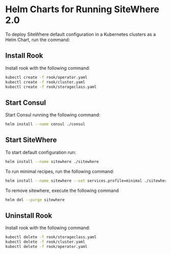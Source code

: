 # Helm Charts for Running SiteWhere 2.0

To deploy SiteWhere default configuration in a Kubernetes clusters as a Helm Chart, run the command:

## Install Rook

Install rook with the following command:

```sh
kubectl create -f rook/operator.yaml
kubectl create -f rook/cluster.yaml
kubectl create -f rook/storageclass.yaml
```

## Start Consul

Start Consul running the following command:

```sh
helm install --name consul ./consul
```

## Start SiteWhere

To start default configuration run:

```sh
helm install --name sitewhere ./sitewhere
```

To run minimal recipes, run the following command:

```sh
helm install --name sitewhere --set services.profile=minimal ./sitewhere
```

To remove sitewhere, execute the following command

```sh
helm del --purge sitewhere
```

## Uninstall Rook

Install rook with the following command:

```sh
kubectl delete -f rook/storageclass.yaml
kubectl delete -f rook/cluster.yaml
kubectl delete -f rook/operator.yaml
```
